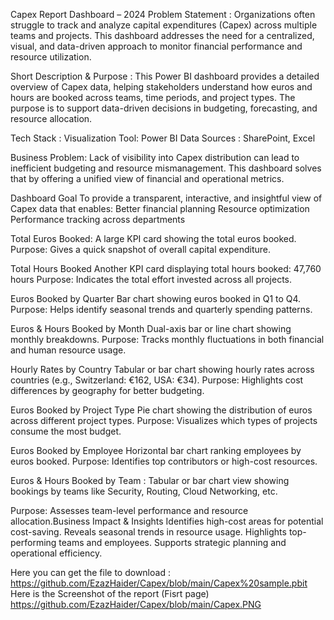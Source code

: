 Capex Report Dashboard – 2024 
Problem Statement : Organizations often struggle to track and analyze capital expenditures (Capex) across multiple teams and projects. This dashboard addresses the need for a centralized, visual, and data-driven approach to monitor financial performance and resource utilization. 

Short Description & Purpose : This Power BI dashboard provides a detailed overview of Capex data, helping stakeholders understand how euros and hours are booked across teams, time periods, and project types. The purpose is to support data-driven decisions in budgeting, forecasting, and resource allocation. 

Tech Stack : Visualization Tool: Power BI 
Data Sources : SharePoint, Excel 

Business Problem: 
Lack of visibility into Capex distribution can lead to inefficient budgeting and resource mismanagement. This dashboard solves that by offering a unified view of financial and operational metrics.

Dashboard Goal
To provide a transparent, interactive, and insightful view of Capex data that enables: 
  Better financial planning
  Resource optimization
  Performance tracking across departments

Total Euros Booked: 
  A large KPI card showing the total euros booked. 
  Purpose: Gives a quick snapshot of overall capital expenditure. 

Total Hours Booked
  Another KPI card displaying total hours booked: 47,760 hours
  Purpose: Indicates the total effort invested across all projects.

Euros Booked by Quarter
  Bar chart showing euros booked in Q1 to Q4.
  Purpose: Helps identify seasonal trends and quarterly spending patterns.

Euros & Hours Booked by Month
  Dual-axis bar or line chart showing monthly breakdowns.
  Purpose: Tracks monthly fluctuations in both financial and human resource usage.

Hourly Rates by Country
  Tabular or bar chart showing hourly rates across countries (e.g., Switzerland: €162, USA: €34).
  Purpose: Highlights cost differences by geography for better budgeting.

Euros Booked by Project Type
  Pie chart showing the distribution of euros across different project types.
  Purpose: Visualizes which types of projects consume the most budget.

Euros Booked by Employee
  Horizontal bar chart ranking employees by euros booked.
  Purpose: Identifies top contributors or high-cost resources.

Euros & Hours Booked by Team : Tabular or bar chart view showing bookings by teams like Security, Routing, Cloud Networking, etc.

Purpose: Assesses team-level performance and resource allocation.Business Impact & Insights
  Identifies high-cost areas for potential cost-saving.
  Reveals seasonal trends in resource usage.
  Highlights top-performing teams and employees.
  Supports strategic planning and operational efficiency.
  
Here you can get the file to download : https://github.com/EzazHaider/Capex/blob/main/Capex%20sample.pbit
Here is the Screenshot of the report (Fisrt page) 
https://github.com/EzazHaider/Capex/blob/main/Capex.PNG
